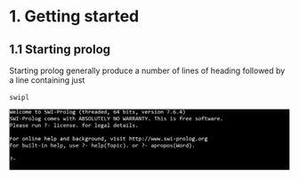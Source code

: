 # 1. Getting started
## 1.1 Starting prolog

Starting prolog generally produce a number of lines of heading followed by a
line containing just

```shell
swipl
```

![alt prolog](https://github.com/tamlt2704/tamlt2704.github.io/blob/master/pages/assets/proglog/1_start_prolog.JPG "swipl")
